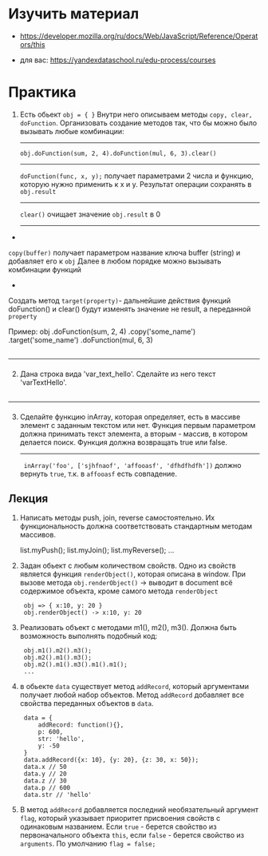 ﻿# Изучить материал

* https://developer.mozilla.org/ru/docs/Web/JavaScript/Reference/Operators/this

* для вас: https://yandexdataschool.ru/edu-process/courses

# Практика
1) Есть обьект `obj = { }`
Внутри него описываем методы `copy, clear, doFunction`.
Организовать создание методов так, что бы можно было вызывать любые
комбинации:<hr >
    `obj.doFunction(sum, 2, 4).doFunction(mul, 6, 3).clear()`<hr >
`doFunction(func, x, y);` получает параметрами 2 числа и функцию, которую нужно применить к x и y. Результат операции сохранять в `obj.result`<hr >
`clear()` очищает значение `obj.result` в 0<hr >

*
`copy(buffer)` получает параметром название ключа buffer (string) и добавляет его к `obj`
Далее в любом порядке можно вызывать комбинации функций 

*
Создать метод `target(property)`- дальнейшие действия функций doFunction() и clear() будут изменять значение не result, а переданной `property`

Пример:
        obj
        .doFunction(sum, 2, 4)
        .copy('some_name')
        .target('some_name')
        .doFunction(mul, 6, 3)

## <hr />

2) Дана строка вида &#39;var_text_hello&#39;. Сделайте из него текст &#39;varTextHello&#39;.

## <hr />

3) Сделайте функцию inArray, которая определяет, есть в массиве элемент с
заданным текстом или нет. Функция первым параметром должна принимать
текст элемента, а вторым - массив, в котором делается поиск. Функция должна
возвращать true или false.<hr >
` inArray('foo', ['sjhfnaof', 'affooasf', 'dfhdfhdfh'])` должно вернуть `true`, т.к. в `affooasf` есть совпадение.

## Лекция

1)  Написать методы push, join, reverse самостоятельно.
    Их функциональность должна соответствовать стандартным методам массивов.

    list.myPush();
    list.myJoin();
    list.myReverse();
    ...

2) Задан обьект с любым количеством свойств. Одно из свойств является функция `renderObject()`, которая описана в window.
При вызове метода `obj.renderObject()` -> выводит в document всё содержимое объекта, кроме самого метода `renderObject`


        obj => { x:10, y: 20 }
        obj.renderObject() -> x:10, y: 20

3) Реализовать объект с методами m1(), m2(), m3(). Должна быть возможность выполнять подобный код:

        obj.m1().m2().m3();
        obj.m2().m1().m3();
        obj.m2().m1().m3().m1().m1();
        ...

4) в обьекте `data` существует метод `addRecord`, который аргументами получает любой набор объектов. Метод `addRecord` добавляет все свойства переданных объектов в `data`.


        data = {
            addRecord: function(){},
            p: 600,
            str: 'hello',
            y: -50
        }
        data.addRecord({x: 10}, {y: 20}, {z: 30, x: 50});
        data.x // 50
        data.y // 20
        data.z // 30
        data.p // 600
        data.str // 'hello'

5) В метод `addRecord` добавляется последний необязательный аргумент `flag`, который указывает приоритет присвоения свойств с одинаковым названием.
Если `true` - берется свойство из первоначального объекта `this`, если `false` - берется свойство из `arguments`.  По умолчанию `flag = false;`